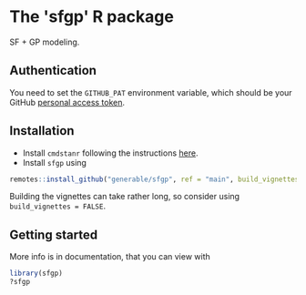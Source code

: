 # The 'sfgp' R package 

SF + GP modeling.

## Authentication

You need to set the `GITHUB_PAT` environment variable, which should be your GitHub [personal
access token](https://github.com/settings/tokens?type=beta). 

##  Installation

* Install `cmdstanr` following the instructions [here](https://mc-stan.org/cmdstanr/).
* Install `sfgp` using

```r
remotes::install_github("generable/sfgp", ref = "main", build_vignettes = TRUE)
```

Building the vignettes can take rather long, so consider using `build_vignettes = FALSE`.

## Getting started

 More info is in documentation, that you can view with
```r
library(sfgp)
?sfgp
```
